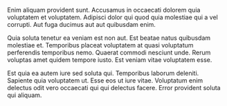 Enim aliquam provident sunt. Accusamus in occaecati dolorem quia voluptatem et voluptatem. Adipisci dolor qui quod quia molestiae qui a vel corrupti. Aut fuga ducimus aut aut quibusdam enim.
 Quia soluta tenetur ea veniam est non aut. Est beatae natus quibusdam molestiae et. Temporibus placeat voluptatem at quasi voluptatum perferendis temporibus nemo. Quaerat commodi nesciunt unde. Rerum voluptas amet quidem tempore iusto. Est veniam vitae voluptatem esse.
 Est quia ea autem iure sed soluta qui. Temporibus laborum deleniti. Sapiente quia voluptatem ut. Esse eos ut iure vitae. Voluptatum enim delectus odit vero occaecati qui qui delectus facere. Error provident soluta qui aliquam.